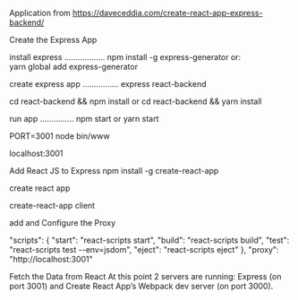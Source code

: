 Application from https://daveceddia.com/create-react-app-express-backend/

Create the Express App

install express
..................
npm install -g express-generator
or:  
yarn global add express-generator

create express app
................
express react-backend

 cd react-backend && npm install
 or
 cd react-backend && yarn install


run app
...............
npm start
or
yarn start

PORT=3001 node bin/www

  localhost:3001




Add React JS to Express
npm install -g create-react-app

create react app

create-react-app client

add and Configure the Proxy
 

 "scripts": {
    "start": "react-scripts start",
    "build": "react-scripts build",
    "test": "react-scripts test --env=jsdom",
    "eject": "react-scripts eject"
  },
  "proxy": "http://localhost:3001"


Fetch the Data from React
At this point 2 servers are running: Express (on port 3001) and Create React App’s Webpack dev server (on port 3000).